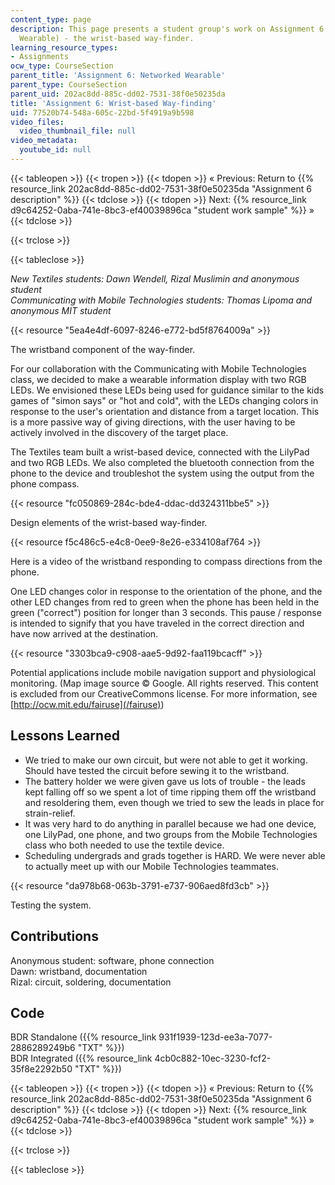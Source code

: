 ```yaml
---
content_type: page
description: This page presents a student group's work on Assignment 6 (Networked
  Wearable) - the wrist-based way-finder.
learning_resource_types:
- Assignments
ocw_type: CourseSection
parent_title: 'Assignment 6: Networked Wearable'
parent_type: CourseSection
parent_uid: 202ac8dd-885c-dd02-7531-38f0e50235da
title: 'Assignment 6: Wrist-based Way-finding'
uid: 77520b74-548a-605c-22bd-5f4919a9b598
video_files:
  video_thumbnail_file: null
video_metadata:
  youtube_id: null
---
```


{{< tableopen >}}
{{< tropen >}}
{{< tdopen >}}
« Previous: Return to {{% resource_link 202ac8dd-885c-dd02-7531-38f0e50235da "Assignment 6 description" %}}
{{< tdclose >}}
{{< tdopen >}}
Next: {{% resource_link d9c64252-0aba-741e-8bc3-ef40039896ca "student work sample" %}} »
{{< tdclose >}}

{{< trclose >}}

{{< tableclose >}}

_New Textiles students: Dawn Wendell, Rizal Muslimin and anonymous student  
Communicating with Mobile Technologies students: Thomas Lipoma and anonymous MIT student_

{{< resource "5ea4e4df-6097-8246-e772-bd5f8764009a" >}}

The wristband component of the way-finder.

For our collaboration with the Communicating with Mobile Technologies class, we decided to make a wearable information display with two RGB LEDs. We envisioned these LEDs being used for guidance similar to the kids games of "simon says" or "hot and cold", with the LEDs changing colors in response to the user's orientation and distance from a target location. This is a more passive way of giving directions, with the user having to be actively involved in the discovery of the target place.

The Textiles team built a wrist-based device, connected with the LilyPad and two RGB LEDs. We also completed the bluetooth connection from the phone to the device and troubleshot the system using the output from the phone compass.

{{< resource "fc050869-284c-bde4-ddac-dd324311bbe5" >}}

Design elements of the wrist-based way-finder.

{{< resource f5c486c5-e4c8-0ee9-8e26-e334108af764 >}}

Here is a video of the wristband responding to compass directions from the phone.

One LED changes color in response to the orientation of the phone, and the other LED changes from red to green when the phone has been held in the green ("correct") position for longer than 3 seconds. This pause / response is intended to signify that you have traveled in the correct direction and have now arrived at the destination.

{{< resource "3303bca9-c908-aae5-9d92-faa119bcacff" >}}

Potential applications include mobile navigation support and physiological monitoring. (Map image source © Google. All rights reserved. This content is excluded from our CreativeCommons license. For more information, see [http://ocw.mit.edu/fairuse](/fairuse))

Lessons Learned
---------------

*   We tried to make our own circuit, but were not able to get it working. Should have tested the circuit before sewing it to the wristband.
*   The battery holder we were given gave us lots of trouble - the leads kept falling off so we spent a lot of time ripping them off the wristband and resoldering them, even though we tried to sew the leads in place for strain-relief.
*   It was very hard to do anything in parallel because we had one device, one LilyPad, one phone, and two groups from the Mobile Technologies class who both needed to use the textile device.
*   Scheduling undergrads and grads together is HARD. We were never able to actually meet up with our Mobile Technologies teammates.

{{< resource "da978b68-063b-3791-e737-906aed8fd3cb" >}}

Testing the system.

Contributions
-------------

Anonymous student: software, phone connection  
Dawn: wristband, documentation  
Rizal: circuit, soldering, documentation

Code
----

BDR Standalone ({{% resource_link 931f1939-123d-ee3a-7077-2886289249b6 "TXT" %}})  
BDR Integrated ({{% resource_link 4cb0c882-10ec-3230-fcf2-35f8e2292b50 "TXT" %}})

{{< tableopen >}}
{{< tropen >}}
{{< tdopen >}}
« Previous: Return to {{% resource_link 202ac8dd-885c-dd02-7531-38f0e50235da "Assignment 6 description" %}}
{{< tdclose >}}
{{< tdopen >}}
Next: {{% resource_link d9c64252-0aba-741e-8bc3-ef40039896ca "student work sample" %}} »
{{< tdclose >}}

{{< trclose >}}

{{< tableclose >}}